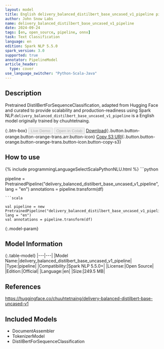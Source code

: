 ```yaml
---
layout: model
title: English delivery_balanced_distilbert_base_uncased_v1_pipeline pipeline DistilBertForSequenceClassification from chuuhtetnaing
author: John Snow Labs
name: delivery_balanced_distilbert_base_uncased_v1_pipeline
date: 2024-09-24
tags: [en, open_source, pipeline, onnx]
task: Text Classification
language: en
edition: Spark NLP 5.5.0
spark_version: 3.0
supported: true
annotator: PipelineModel
article_header:
  type: cover
use_language_switcher: "Python-Scala-Java"
---
```


## Description

Pretrained DistilBertForSequenceClassification, adapted from Hugging Face and curated to provide scalability and production-readiness using Spark NLP.`delivery_balanced_distilbert_base_uncased_v1_pipeline` is a English model originally trained by chuuhtetnaing.

{:.btn-box}
<button class="button button-orange" disabled>Live Demo</button>
<button class="button button-orange" disabled>Open in Colab</button>
[Download](https://s3.amazonaws.com/auxdata.johnsnowlabs.com/public/models/delivery_balanced_distilbert_base_uncased_v1_pipeline_en_5.5.0_3.0_1727137377799.zip){:.button.button-orange.button-orange-trans.arr.button-icon}
[Copy S3 URI](s3://auxdata.johnsnowlabs.com/public/models/delivery_balanced_distilbert_base_uncased_v1_pipeline_en_5.5.0_3.0_1727137377799.zip){:.button.button-orange.button-orange-trans.button-icon.button-copy-s3}

## How to use



<div class="tabs-box" markdown="1">
{% include programmingLanguageSelectScalaPythonNLU.html %}
```python

pipeline = PretrainedPipeline("delivery_balanced_distilbert_base_uncased_v1_pipeline", lang = "en")
annotations =  pipeline.transform(df)   

```
```scala

val pipeline = new PretrainedPipeline("delivery_balanced_distilbert_base_uncased_v1_pipeline", lang = "en")
val annotations = pipeline.transform(df)

```
</div>

{:.model-param}
## Model Information

{:.table-model}
|---|---|
|Model Name:|delivery_balanced_distilbert_base_uncased_v1_pipeline|
|Type:|pipeline|
|Compatibility:|Spark NLP 5.5.0+|
|License:|Open Source|
|Edition:|Official|
|Language:|en|
|Size:|249.5 MB|

## References

https://huggingface.co/chuuhtetnaing/delivery-balanced-distilbert-base-uncased-v1

## Included Models

- DocumentAssembler
- TokenizerModel
- DistilBertForSequenceClassification